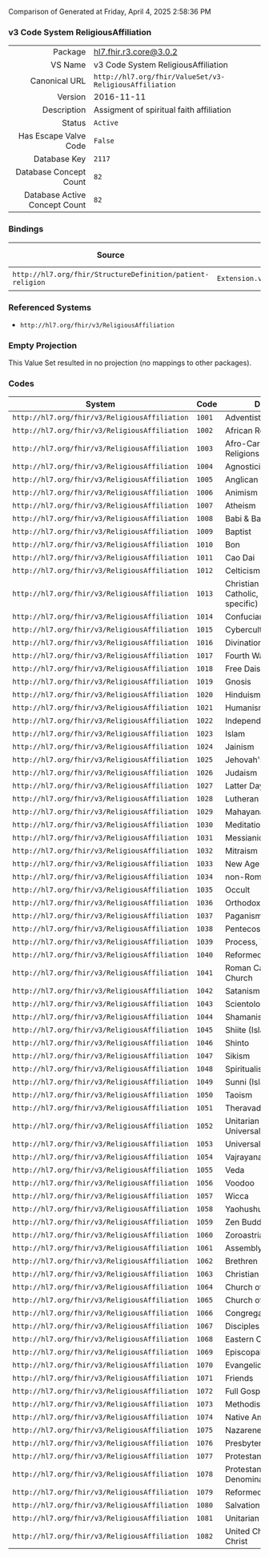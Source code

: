 Comparison of 
Generated at Friday, April 4, 2025 2:58:36 PM

### v3 Code System ReligiousAffiliation

|      |     |
| ---: | --- |
| Package | hl7.fhir.r3.core@3.0.2 |
| VS Name | v3 Code System ReligiousAffiliation |
| Canonical URL | `http://hl7.org/fhir/ValueSet/v3-ReligiousAffiliation` |
| Version | 2016-11-11 |
| Description | Assigment of spiritual faith affiliation |
| Status | `Active` |
| Has Escape Valve Code | `False` |
| Database Key | `2117` |
| Database Concept Count | `82` |
| Database Active Concept Count | `82` |
### Bindings

| Source | Element | Binding | Strength | Element Short |
| ------ | ------- | ------- | -------- | ------------- |
| `http://hl7.org/fhir/StructureDefinition/patient-religion` | `Extension.valueCodeableConcept` | `http://hl7.org/fhir/ValueSet/v3-ReligiousAffiliation` | `Extensible` | Value of extension |

### Referenced Systems

* `http://hl7.org/fhir/v3/ReligiousAffiliation`
### Empty Projection

This Value Set resulted in no projection (no mappings to other packages).

### Codes

| System | Code | Display |
| ------ | ---- | ------- |
| `http://hl7.org/fhir/v3/ReligiousAffiliation` | `1001` | Adventist |
| `http://hl7.org/fhir/v3/ReligiousAffiliation` | `1002` | African Religions |
| `http://hl7.org/fhir/v3/ReligiousAffiliation` | `1003` | Afro-Caribbean Religions |
| `http://hl7.org/fhir/v3/ReligiousAffiliation` | `1004` | Agnosticism |
| `http://hl7.org/fhir/v3/ReligiousAffiliation` | `1005` | Anglican |
| `http://hl7.org/fhir/v3/ReligiousAffiliation` | `1006` | Animism |
| `http://hl7.org/fhir/v3/ReligiousAffiliation` | `1007` | Atheism |
| `http://hl7.org/fhir/v3/ReligiousAffiliation` | `1008` | Babi & Baha'I faiths |
| `http://hl7.org/fhir/v3/ReligiousAffiliation` | `1009` | Baptist |
| `http://hl7.org/fhir/v3/ReligiousAffiliation` | `1010` | Bon |
| `http://hl7.org/fhir/v3/ReligiousAffiliation` | `1011` | Cao Dai |
| `http://hl7.org/fhir/v3/ReligiousAffiliation` | `1012` | Celticism |
| `http://hl7.org/fhir/v3/ReligiousAffiliation` | `1013` | Christian (non-Catholic, non-specific) |
| `http://hl7.org/fhir/v3/ReligiousAffiliation` | `1014` | Confucianism |
| `http://hl7.org/fhir/v3/ReligiousAffiliation` | `1015` | Cyberculture Religions |
| `http://hl7.org/fhir/v3/ReligiousAffiliation` | `1016` | Divination |
| `http://hl7.org/fhir/v3/ReligiousAffiliation` | `1017` | Fourth Way |
| `http://hl7.org/fhir/v3/ReligiousAffiliation` | `1018` | Free Daism |
| `http://hl7.org/fhir/v3/ReligiousAffiliation` | `1019` | Gnosis |
| `http://hl7.org/fhir/v3/ReligiousAffiliation` | `1020` | Hinduism |
| `http://hl7.org/fhir/v3/ReligiousAffiliation` | `1021` | Humanism |
| `http://hl7.org/fhir/v3/ReligiousAffiliation` | `1022` | Independent |
| `http://hl7.org/fhir/v3/ReligiousAffiliation` | `1023` | Islam |
| `http://hl7.org/fhir/v3/ReligiousAffiliation` | `1024` | Jainism |
| `http://hl7.org/fhir/v3/ReligiousAffiliation` | `1025` | Jehovah's Witnesses |
| `http://hl7.org/fhir/v3/ReligiousAffiliation` | `1026` | Judaism |
| `http://hl7.org/fhir/v3/ReligiousAffiliation` | `1027` | Latter Day Saints |
| `http://hl7.org/fhir/v3/ReligiousAffiliation` | `1028` | Lutheran |
| `http://hl7.org/fhir/v3/ReligiousAffiliation` | `1029` | Mahayana |
| `http://hl7.org/fhir/v3/ReligiousAffiliation` | `1030` | Meditation |
| `http://hl7.org/fhir/v3/ReligiousAffiliation` | `1031` | Messianic Judaism |
| `http://hl7.org/fhir/v3/ReligiousAffiliation` | `1032` | Mitraism |
| `http://hl7.org/fhir/v3/ReligiousAffiliation` | `1033` | New Age |
| `http://hl7.org/fhir/v3/ReligiousAffiliation` | `1034` | non-Roman Catholic |
| `http://hl7.org/fhir/v3/ReligiousAffiliation` | `1035` | Occult |
| `http://hl7.org/fhir/v3/ReligiousAffiliation` | `1036` | Orthodox |
| `http://hl7.org/fhir/v3/ReligiousAffiliation` | `1037` | Paganism |
| `http://hl7.org/fhir/v3/ReligiousAffiliation` | `1038` | Pentecostal |
| `http://hl7.org/fhir/v3/ReligiousAffiliation` | `1039` | Process, The |
| `http://hl7.org/fhir/v3/ReligiousAffiliation` | `1040` | Reformed/Presbyterian |
| `http://hl7.org/fhir/v3/ReligiousAffiliation` | `1041` | Roman Catholic Church |
| `http://hl7.org/fhir/v3/ReligiousAffiliation` | `1042` | Satanism |
| `http://hl7.org/fhir/v3/ReligiousAffiliation` | `1043` | Scientology |
| `http://hl7.org/fhir/v3/ReligiousAffiliation` | `1044` | Shamanism |
| `http://hl7.org/fhir/v3/ReligiousAffiliation` | `1045` | Shiite (Islam) |
| `http://hl7.org/fhir/v3/ReligiousAffiliation` | `1046` | Shinto |
| `http://hl7.org/fhir/v3/ReligiousAffiliation` | `1047` | Sikism |
| `http://hl7.org/fhir/v3/ReligiousAffiliation` | `1048` | Spiritualism |
| `http://hl7.org/fhir/v3/ReligiousAffiliation` | `1049` | Sunni (Islam) |
| `http://hl7.org/fhir/v3/ReligiousAffiliation` | `1050` | Taoism |
| `http://hl7.org/fhir/v3/ReligiousAffiliation` | `1051` | Theravada |
| `http://hl7.org/fhir/v3/ReligiousAffiliation` | `1052` | Unitarian-Universalism |
| `http://hl7.org/fhir/v3/ReligiousAffiliation` | `1053` | Universal Life Church |
| `http://hl7.org/fhir/v3/ReligiousAffiliation` | `1054` | Vajrayana (Tibetan) |
| `http://hl7.org/fhir/v3/ReligiousAffiliation` | `1055` | Veda |
| `http://hl7.org/fhir/v3/ReligiousAffiliation` | `1056` | Voodoo |
| `http://hl7.org/fhir/v3/ReligiousAffiliation` | `1057` | Wicca |
| `http://hl7.org/fhir/v3/ReligiousAffiliation` | `1058` | Yaohushua |
| `http://hl7.org/fhir/v3/ReligiousAffiliation` | `1059` | Zen Buddhism |
| `http://hl7.org/fhir/v3/ReligiousAffiliation` | `1060` | Zoroastrianism |
| `http://hl7.org/fhir/v3/ReligiousAffiliation` | `1061` | Assembly of God |
| `http://hl7.org/fhir/v3/ReligiousAffiliation` | `1062` | Brethren |
| `http://hl7.org/fhir/v3/ReligiousAffiliation` | `1063` | Christian Scientist |
| `http://hl7.org/fhir/v3/ReligiousAffiliation` | `1064` | Church of Christ |
| `http://hl7.org/fhir/v3/ReligiousAffiliation` | `1065` | Church of God |
| `http://hl7.org/fhir/v3/ReligiousAffiliation` | `1066` | Congregational |
| `http://hl7.org/fhir/v3/ReligiousAffiliation` | `1067` | Disciples of Christ |
| `http://hl7.org/fhir/v3/ReligiousAffiliation` | `1068` | Eastern Orthodox |
| `http://hl7.org/fhir/v3/ReligiousAffiliation` | `1069` | Episcopalian |
| `http://hl7.org/fhir/v3/ReligiousAffiliation` | `1070` | Evangelical Covenant |
| `http://hl7.org/fhir/v3/ReligiousAffiliation` | `1071` | Friends |
| `http://hl7.org/fhir/v3/ReligiousAffiliation` | `1072` | Full Gospel |
| `http://hl7.org/fhir/v3/ReligiousAffiliation` | `1073` | Methodist |
| `http://hl7.org/fhir/v3/ReligiousAffiliation` | `1074` | Native American |
| `http://hl7.org/fhir/v3/ReligiousAffiliation` | `1075` | Nazarene |
| `http://hl7.org/fhir/v3/ReligiousAffiliation` | `1076` | Presbyterian |
| `http://hl7.org/fhir/v3/ReligiousAffiliation` | `1077` | Protestant |
| `http://hl7.org/fhir/v3/ReligiousAffiliation` | `1078` | Protestant, No Denomination |
| `http://hl7.org/fhir/v3/ReligiousAffiliation` | `1079` | Reformed |
| `http://hl7.org/fhir/v3/ReligiousAffiliation` | `1080` | Salvation Army |
| `http://hl7.org/fhir/v3/ReligiousAffiliation` | `1081` | Unitarian Universalist |
| `http://hl7.org/fhir/v3/ReligiousAffiliation` | `1082` | United Church of Christ |
